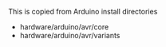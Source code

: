 This is copied from Arduino install directories

- hardware/arduino/avr/core 
- hardware/arduino/avr/variants 
